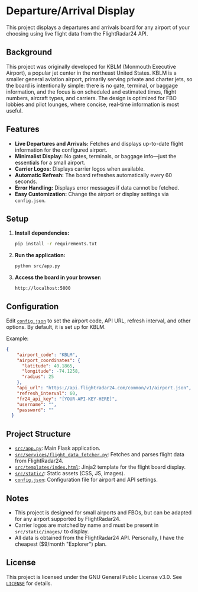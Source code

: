# Departure/Arrival Display

This project displays a departures and arrivals board for any airport of your choosing using live flight data from the FlightRadar24 API.

## Background

This project was originally developed for KBLM (Monmouth Executive Airport), a popular jet center in the northeast United States. KBLM is a smaller general aviation airport, primarily serving private and charter jets, so the board is intentionally simple: there is no gate, terminal, or baggage information, and the focus is on scheduled and estimated times, flight numbers, aircraft types, and carriers. The design is optimized for FBO lobbies and pilot lounges, where concise, real-time information is most useful.

## Features

- **Live Departures and Arrivals:** Fetches and displays up-to-date flight information for the configured airport.
- **Minimalist Display:** No gates, terminals, or baggage info—just the essentials for a small airport.
- **Carrier Logos:** Displays carrier logos when available.
- **Automatic Refresh:** The board refreshes automatically every 60 seconds.
- **Error Handling:** Displays error messages if data cannot be fetched.
- **Easy Customization:** Change the airport or display settings via `config.json`.

## Setup

1. **Install dependencies:**
   ```bash
   pip install -r requirements.txt
   ```

2. **Run the application:**
   ```bash
   python src/app.py
   ```

3. **Access the board in your browser:**
   ```
   http://localhost:5000
   ```

## Configuration

Edit [`config.json`](config.json) to set the airport code, API URL, refresh interval, and other options. By default, it is set up for KBLM.

Example:
```json
{
    "airport_code": "KBLM",
    "airport_coordinates": {
      "latitude": 40.1865,
      "longitude": -74.1258,
      "radius": 25
    },
    "api_url": "https://api.flightradar24.com/common/v1/airport.json",
    "refresh_interval": 60,
    "fr24_api_key": "[YOUR-API-KEY-HERE]",
    "username": "",
    "password": ""
  }
```

## Project Structure

- [`src/app.py`](src/app.py): Main Flask application.
- [`src/services/flight_data_fetcher.py`](src/services/flight_data_fetcher.py): Fetches and parses flight data from FlightRadar24.
- [`src/templates/index.html`](src/templates/index.html): Jinja2 template for the flight board display.
- [`src/static/`](src/static/): Static assets (CSS, JS, images).
- [`config.json`](config.json): Configuration file for airport and API settings.

## Notes

- This project is designed for small airports and FBOs, but can be adapted for any airport supported by FlightRadar24.
- Carrier logos are matched by name and must be present in `src/static/images/` to display.
- All data is obtained from the FlightRadar24 API. Personally, I have the cheapest ($9/month "Explorer") plan.

## License

This project is licensed under the GNU General Public License v3.0. See [`LICENSE`](LICENSE) for details.
